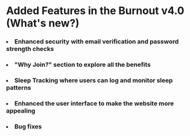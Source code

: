 # Added Features in the Burnout v4.0 (What's new?)

### <li> Enhanced security with email verification and password strength checks

### <li> "Why Join?" section to explore all the benefits
 
### <li> Sleep Tracking where users can log and monitor sleep patterns 

### <li> Enhanced the user interface to make the website more appealing

### <li> Bug fixes
